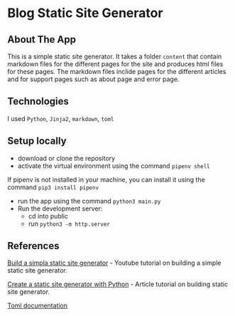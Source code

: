 # Blog Static Site Generator



## About The App
This is a simple static site generator. 
It takes a folder `content` that contain markdown files for the  different pages for the site and produces html files for these pages.
The markdown files inclide pages for the different articles and for support pages such as about page and error page.



## Technologies
I used `Python`, `Jinja2`, `markdown`, `toml`



## Setup locally
- download or clone the repository
- activate the virtual environment using the command `pipenv shell`

If pipenv is not installed in your machine, you can install it using the command `pip3 install pipenv`

- run the app using the command `python3 main.py`
- Run the development server:
    - cd into public
    - run `python3 -m http.server`


## References
[Build a simpla static site generator](https://www.youtube.com/watch?v=Ph7oJDR71Jc) - Youtube tutorial on building a simple static site generator.


[Create a static site generator with Python](https://docs.replit.com/tutorials/python/static-site-generator) - Article tutorial on building static site generator.


[Toml documentation](https://toml.io/en/) 